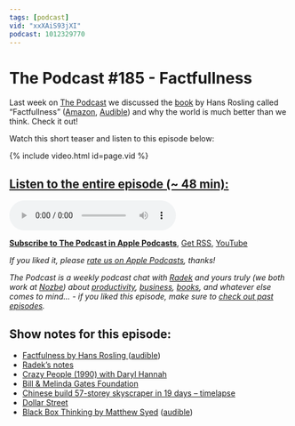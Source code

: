 ```yaml
---
tags: [podcast]
vid: "xxXAiS93jXI"
podcast: 1012329770
---
```


# The Podcast #185 - Factfullness

Last week on [The Podcast][p] we discussed the [book](https://sliwinski.com/reading) by Hans Rosling called “Factfullness” ([Amazon](https://www.amazon.com/dp/1250107814?tag=sliwinski-20), [Audible](https://www.audible.com/pd/B07BFF5TQ6?tag=sliwinski-20)) and why the world is much better than we think. Check it out!

Watch this short teaser and listen to this episode below:

{% include video.html id=page.vid %}

<!--More-->

## [Listen to the entire episode (~ 48 min):][e]

<audio controls>
<source src="https://files.nozbe.com/podcast/185.mp3" type="audio/mpeg">
</audio>

**[Subscribe to The Podcast in Apple Podcasts][i]**, [Get RSS][rss], [YouTube][y]

*If you liked it, please [rate us on Apple Podcasts][i], thanks!*

*The Podcast is a weekly podcast chat with [Radek][r] and yours truly (we both work at [Nozbe][n]) about [productivity](/productivity), [business](/business), [books](/books), and whatever else comes to mind… - if you liked this episode, make sure to [check out past episodes](/podcast).*

## Show notes for this episode:

  * [Factfulness by Hans Rosling ](https://www.amazon.com/Factfulness-Reasons-World-Things-Better/dp/1250107814)([audible](https://www.audible.com/pd/Factfulness-Audiobook/B07BFF5TQ6))
  * [Radek’s notes](https://radex.io/books/factfulness)
  * [Crazy People (1990) with Daryl Hannah](https://www.imdb.com/title/tt0099316/)
  * [Bill & Melinda Gates Foundation](https://www.gatesfoundation.org/)
  * [Chinese build 57-storey skyscraper in 19 days – timelapse](https://www.youtube.com/watch?v=N6f_sayw0mM)
  * [Dollar Street](https://www.gapminder.org/dollar-street/matrix)
  * [Black Box Thinking by Matthew Syed](https://www.amazon.com/Black-Box-Thinking-People-Mistakes-But/dp/1591848229) ([audible](https://www.audible.com/pd/Black-Box-Thinking-Audiobook/B0161R2O7W))

[y]: https://michael.gratis/thepodcastyt
[rss]: http://thepodcast.fm/episodes?format=RSS
[e]: http://thepodcast.fm/episodes/185

[p]: https://michael.gratis/thepodcastfm
[n]: https://nozbe.com/?a=mike
[r]: https://michael.gratis/radex
[i]: https://michael.gratis/thepodcast
[o]: https://michael.gratis/ipadonly

